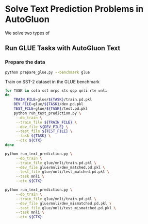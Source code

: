 # Solve Text Prediction Problems in AutoGluon 

We solve two types of 

## Run GLUE Tasks with AutoGluon Text

### Prepare the data
```bash
python prepare_glue.py --benchmark glue
```

Train on SST-2 dataset in the GLUE benchmark

```bash
for TASK in cola sst mrpc sts qqp qnli rte wnli
do
    TRAIN_FILE=glue/${TASK}/train.pd.pkl
    DEV_FILE=glue/${TASK}/dev.pd.pkl
    TEST_FILE=glue/${TASK}/test.pd.pkl
    python run_text_prediction.py \
     --do_train \
     --train_file ${TRAIN_FILE} \
     --dev_file ${DEV_FILE} \
     --test_file ${TEST_FILE} \
     --task ${TASK} \
     --ctx ${CTX}
done

python run_text_prediction.py \
     --do_train \
     --train_file glue/mnli/train.pd.pkl \
     --dev_file glue/mnli/dev_matched.pd.pkl \
     --test_file glue/mnli/test_matched.pd.pkl \
     --task mnli \
     --ctx ${CTX}

python run_text_prediction.py \
     --do_train \
     --train_file glue/mnli/train.pd.pkl \
     --dev_file glue/mnli/dev_mismatched.pd.pkl \
     --test_file glue/mnli/test_mismatched.pd.pkl \
     --task mnli \
     --ctx ${CTX}
```

